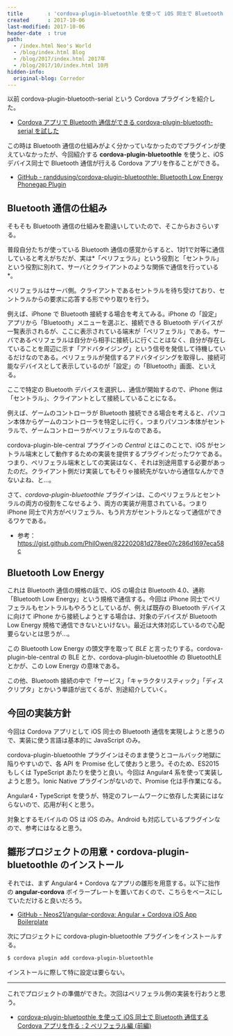 ```yaml
---
title        : 'cordova-plugin-bluetoothle を使って iOS 同士で Bluetooth 通信する Cordova アプリを作る : 1 仕組み・準備編'
created      : 2017-10-06
last-modified: 2017-10-06
header-date  : true
path:
  - /index.html Neo's World
  - /blog/index.html Blog
  - /blog/2017/index.html 2017年
  - /blog/2017/10/index.html 10月
hidden-info:
  original-blog: Corredor
---
```


以前 cordova-plugin-bluetooth-serial という Cordova プラグインを紹介した。

- [Cordova アプリで Bluetooth 通信ができる cordova-plugin-bluetooth-serial を試した](/blog/2017/08/02-02.html)

この時は Bluetooth 通信の仕組みがよく分かっていなかったのでプラグインが使えていなかったが、今回紹介する **cordova-plugin-bluetoothle** を使うと、iOS デバイス同士で Bluetooth 通信が行える Cordova アプリを作ることができる。

- [GitHub - randdusing/cordova-plugin-bluetoothle: Bluetooth Low Energy Phonegap Plugin](https://github.com/randdusing/cordova-plugin-bluetoothle)

## Bluetooth 通信の仕組み

そもそも Bluetooth 通信の仕組みを勘違いしていたので、そこからおさらいする。

普段自分たちが使っている Bluetooth 通信の感覚からすると、1対1で対等に通信していると考えがちだが、実は*「ペリフェラル」という役割と「セントラル」という役割に別れて、サーバとクライアントのような関係で通信を行っている*。

ペリフェラルはサーバ側。クライアントであるセントラルを待ち受けており、セントラルからの要求に応答する形でやり取りを行う。

例えば、iPhone で Bluetooth 接続する場合を考えてみる。iPhone の「設定」アプリから「Bluetooth」メニューを選ぶと、接続できる Bluetooth デバイスが一覧表示されるが、ここに表示されている端末が「ペリフェラル」である。サーバであるペリフェラルは自分から相手に接続しに行くことはなく、自分が存在していることを周辺に示す「アドバタイジング」という信号を発信して待機しているだけなのである。ペリフェラルが発信するアドバタイジングを取得し、接続可能なデバイスとして表示しているのが「設定」の「Bluetooth」画面、といえる。

ここで特定の Bluetooth デバイスを選択し、通信が開始するので、iPhone 側は「セントラル」、クライアントとして接続していることになる。

例えば、ゲームのコントローラが Bluetooth 接続できる場合を考えると、パソコン本体からゲームのコントローラを特定しに行く。つまりパソコン本体がセントラルで、ゲームコントローラがペリフェラルなのである。

cordova-plugin-ble-central プラグインの *Central* とはこのことで、iOS がセントラル端末として動作するための実装を提供するプラグインだったワケである。つまり、ペリフェラル端末としての実装はなく、それは別途用意する必要があったのだ。クライアント側だけ実装してもそりゃ接続先がないから通信なんかできないよね、と…。

さて、*cordova-plugin-bluetoothle* プラグインは、このペリフェラルとセントラルの両方の役割をこなせるよう、両方の実装が用意されている。つまり iPhone 同士で片方がペリフェラル、もう片方がセントラルとなって通信ができるワケである。

- 参考：<https://gist.github.com/PhilOwen/822202081d278ee07c286d1697eca58c>

## Bluetooth Low Energy

これは Bluetooth 通信の規格の話で、iOS の場合は Bluetooth 4.0、通称「Bluetooth Low Energy」という規格で通信する。今回は iPhone 同士でペリフェラルもセントラルもやろうとしているが、例えば既存の Bluetooth デバイスに向けて iPhone から接続しようとする場合は、対象のデバイスが Bluetooth Low Energy 規格で通信できないといけない。最近は大体対応しているので心配要らないとは思うが…。

この Bluetooth Low Energy の頭文字を取って *BLE* と言ったりする。cordova-plugin-ble-central の BLE とか、cordova-plugin-bluetoothle の BluetoothLE とかが、この Low Energy の意味である。

この他、Bluetooth 接続の中で「サービス」「キャラクタリスティック」「ディスクリプタ」とかいう単語が出てくるが、別途紹介していく。

## 今回の実装方針

今回は Cordova アプリとして iOS 同士の Bluetooth 通信を実現しようと思うので、実装に使う言語は基本的に JavaScript のみ。

cordova-plugin-bluetoothle プラグインはそのまま使うとコールバック地獄に陥りやすいので、各 API を Promise 化して使おうと思う。そのため、ES2015 もしくは TypeScript あたりを使うと良い。今回は Angular4 系を使って実装しようと思う。Ionic Native プラグインがないので、Promise 化は手作業になる。

Angular4・TypeScript を使うが、特定のフレームワークに依存した実装にはならないので、応用が利くと思う。

対象とするモバイルの OS は iOS のみ。Android も対応しているプラグインなので、参考にはなると思う。

## 雛形プロジェクトの用意・cordova-plugin-bluetoothle のインストール

それでは、まず Angular4 + Cordova なアプリの雛形を用意する。以下に拙作の **angular-cordova** ボイラープレートを置いておくので、こちらをベースにしていただけると良いだろう。

- [GitHub - Neos21/angular-cordova: Angular + Cordova iOS App Boilerplate](https://github.com/Neos21/boilerplate-angular-cordova)

次にプロジェクトに cordova-plugin-bluetoothle プラグインをインストールする。

```bash
$ cordova plugin add cordova-plugin-bluetoothle
```

インストールに際して特に設定は要らない。

---

これでプロジェクトの準備ができた。次回はペリフェラル側の実装を行おうと思う。

- [cordova-plugin-bluetoothle を使って iOS 同士で Bluetooth 通信する Cordova アプリを作る : 2 ペリフェラル編 (前編)](/blog/2017/10/07-01.html)
